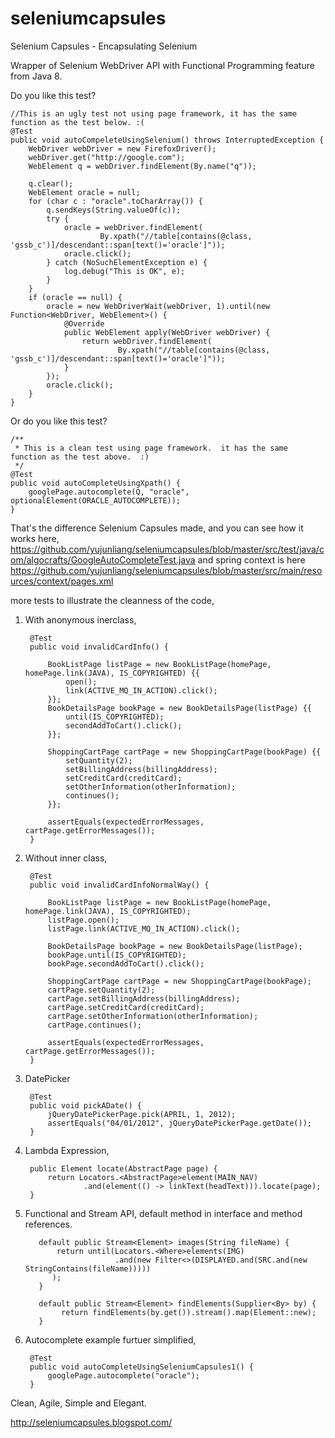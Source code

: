 seleniumcapsules
================

Selenium Capsules - Encapsulating Selenium

Wrapper of Selenium WebDriver API with Functional Programming feature from Java 8.


Do you like this test?


    //This is an ugly test not using page framework, it has the same function as the test below. :(
    @Test
    public void autoCompeleteUsingSelenium() throws InterruptedException {
        WebDriver webDriver = new FirefoxDriver();
        webDriver.get("http://google.com");
        WebElement q = webDriver.findElement(By.name("q"));

        q.clear();
        WebElement oracle = null;
        for (char c : "oracle".toCharArray()) {
            q.sendKeys(String.valueOf(c));
            try {
                oracle = webDriver.findElement(
                        By.xpath("//table[contains(@class, 'gssb_c')]/descendant::span[text()='oracle']"));
                oracle.click();
            } catch (NoSuchElementException e) {
                log.debug("This is OK", e);
            }
        }
        if (oracle == null) {
            oracle = new WebDriverWait(webDriver, 1).until(new Function<WebDriver, WebElement>() {
                @Override
                public WebElement apply(WebDriver webDriver) {
                    return webDriver.findElement(
                            By.xpath("//table[contains(@class, 'gssb_c')]/descendant::span[text()='oracle']"));
                }
            });
            oracle.click();
        }
    }

Or do you like this test?
  
    
    /**
     * This is a clean test using page framework.  it has the same function as the test above.  :)
     */
    @Test
    public void autoCompleteUsingXpath() {
        googlePage.autocomplete(Q, "oracle", optionalElement(ORACLE_AUTOCOMPLETE));
    }


That's the difference Selenium Capsules made, and you can see how it works here,
https://github.com/yujunliang/seleniumcapsules/blob/master/src/test/java/com/algocrafts/GoogleAutoCompleteTest.java
 and spring context is here https://github.com/yujunliang/seleniumcapsules/blob/master/src/main/resources/context/pages.xml

more tests to illustrate the cleanness of the code,

1. With anonymous inerclass,

        @Test
        public void invalidCardInfo() {
    
            BookListPage listPage = new BookListPage(homePage, homePage.link(JAVA), IS_COPYRIGHTED) {{
                open();
                link(ACTIVE_MQ_IN_ACTION).click();
            }};
            BookDetailsPage bookPage = new BookDetailsPage(listPage) {{
                until(IS_COPYRIGHTED);
                secondAddToCart().click();
            }};
    
            ShoppingCartPage cartPage = new ShoppingCartPage(bookPage) {{
                setQuantity(2);
                setBillingAddress(billingAddress);
                setCreditCard(creditCard);
                setOtherInformation(otherInformation);
                continues();
            }};
    
            assertEquals(expectedErrorMessages, cartPage.getErrorMessages());
        }

2. Without inner class,
    
        @Test
        public void invalidCardInfoNormalWay() {
    
            BookListPage listPage = new BookListPage(homePage, homePage.link(JAVA), IS_COPYRIGHTED);
            listPage.open();
            listPage.link(ACTIVE_MQ_IN_ACTION).click();
    
            BookDetailsPage bookPage = new BookDetailsPage(listPage);
            bookPage.until(IS_COPYRIGHTED);
            bookPage.secondAddToCart().click();
    
            ShoppingCartPage cartPage = new ShoppingCartPage(bookPage);
            cartPage.setQuantity(2);
            cartPage.setBillingAddress(billingAddress);
            cartPage.setCreditCard(creditCard);
            cartPage.setOtherInformation(otherInformation);
            cartPage.continues();
    
            assertEquals(expectedErrorMessages, cartPage.getErrorMessages());
        }

    
3. DatePicker
  
        @Test
        public void pickADate() {
            jQueryDatePickerPage.pick(APRIL, 1, 2012);
            assertEquals("04/01/2012", jQueryDatePickerPage.getDate());
        }
        
4. Lambda Expression,

        public Element locate(AbstractPage page) {
            return Locators.<AbstractPage>element(MAIN_NAV)
                    .and(element(() -> linkText(headText))).locate(page);
        }
    
5. Functional and Stream API, default method in interface and method references.
              
     
     
          default public Stream<Element> images(String fileName) {
              return until(Locators.<Where>elements(IMG)
                           .and(new Filter<>(DISPLAYED.and(SRC.and(new StringContains(fileName)))))
             );
          }
            
          default public Stream<Element> findElements(Supplier<By> by) {
               return findElements(by.get()).stream().map(Element::new);
          }
              
6. Autocomplete example furtuer simplified,

        @Test
        public void autoCompleteUsingSeleniumCapsules1() {
            googlePage.autocomplete("oracle");
        }


Clean, Agile, Simple and Elegant.

http://seleniumcapsules.blogspot.com/

